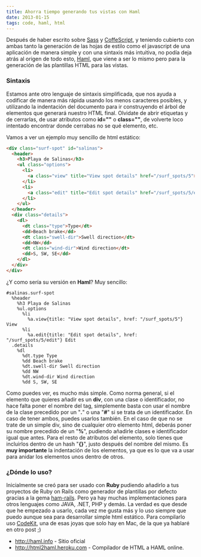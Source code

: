 ```yaml
---
title: Ahorra tiempo generando tus vistas con Haml
date: 2013-01-15
tags: code, haml, html
---
```


Después de haber escrito sobre <a title="Mejores hojas de estilo con Sass" href="http://codeloveandboards.wordpress.com/2012/12/17/mejores-hojas-de-estilo-con-sass/">Sass</a> y <a title="Mejor JavaScript con CoffeeScript" href="http://codeloveandboards.wordpress.com/2013/01/04/mejor-javascript-con-coffeescript/">CoffeScript</a>, y teniendo cubierto con ambas tanto la generación de las hojas de estilo como el javascript de una aplicación de manera simple y con una sintaxis más intuitiva, no podía deja atrás al origen de todo esto, <a title="Beautiful, DRY, well-indented, clear markup: templating haiku." href="http://haml.info" target="_blank">Haml</a>, que viene a ser lo mismo pero para la generación de las plantillas HTML para las vistas.

<!--more-->

<h3>Sintaxis</h3>
Estamos ante otro lenguaje de sintaxis simplificada, que nos ayuda a codificar de manera más rápida usando los menos caracteres posibles, y utilizando la indentación del documento para ir construyendo el árbol de elementos que generará nuestro HTML final. Olvidate de abrir etiquetas y de cerrarlas, de usar atributos como <strong>id=""</strong> o <strong>class=""</strong>, de volverte loco intentado encontrar donde cerrabas no se qué elemento, etc.

Vamos a ver un ejemplo muy sencillo de html estático:

```html
<div class="surf-spot" id="salinas">
  <header>
    <h3>Playa de Salinas</h3>
    <ul class="options">
      <li>
        <a class="view" title="View spot details" href="/surf_spots/5">View</a>
      </li>
      <li>
        <a class="edit" title="Edit spot details" href="/surf_spots/5/edit">Edit</a>
      </li>
    </ul>
  </header>
  <div class="details">
    <dl>
      <dt class="type">Type</dt>
      <dd>Beach brake</dd>
      <dt class="swell-dir">Swell direction</dt>
      <dd>NW</dd>
      <dt class="wind-dir">Wind direction</dt>
      <dd>S, SW, SE</dd>
    </dl>
  </div>
</div>
```

¿Y como sería su versión en <strong>Haml</strong>? Muy sencillo:

```haml
#salinas.surf-spot
  %header
    %h3 Playa de Salinas
    %ul.options
      %li
        %a.view{title: "View spot details", href: "/surf_spots/5"} View
      %li
        %a.edit{title: "Edit spot details", href: "/surf_spots/5/edit"} Edit
  .details
    %dl
      %dt.type Type
      %dd Beach brake
      %dt.swell-dir Swell direction
      %dd NW
      %dt.wind-dir Wind direction
      %dd S, SW, SE
```

Como puedes ver, es mucho más simple. Como norma general, si el elemento que quieres añadir es un <strong>div</strong>, con una clase o identificador, no hace falta poner el nombre del tag, simplemente basta con usar el nombre de la clase precedido por un "<strong>.</strong>" o una "<strong>#</strong>" si se trata de un identificador. En caso de tener ambos, puedes usarlos también. En el caso de que no se trate de un simple div, sino de cualquier otro elemento html, deberás poner su nombre precedido de un "<strong>%</strong>", pudiendo añadirle clases e identificador igual que antes. Para el resto de atributos del elemento, solo tienes que incluirlos dentro de un hash "<strong>{}</strong>", justo después del nombre del mismo. Es <strong>muy importante</strong> la indentación de los elementos, ya que es lo que va a usar para anidar los elementos unos dentro de otros.

<h3>¿Dónde lo uso?</h3>
Inicialmente se creó para ser usado con <strong>Ruby </strong>pudiendo añadirlo a tus proyectos de Ruby on Rails como generador de plantillas por defecto gracias a la gema <a title="Haml Rails" href="https://github.com/indirect/haml-rails" target="_blank">ham-rails</a>. Pero ya hay muchas implementaciones para otros lenguajes como JAVA, .NET, PHP y demás. La verdad es que desde que he empezado a usarlo, cada vez me gusta más y lo uso siempre que puedo aunque sea para desarrollar simple html estático. Para compilarlo uso <a title="CodeKit helps you build websites faster and better." href="http://incident57.com/codekit/" target="_blank">CodeKit</a>, una de esas joyas que solo hay en Mac, de la que ya hablaré en otro post ;)
<ul>
	<li><span style="line-height:13px;"><a title="Haml" href="http://haml.info" target="_blank">http://haml.info</a> - Sitio oficial
</span></li>
	<li><a title="HTML 2 HAML" href="http://html2haml.heroku.com" target="_blank">http://html2haml.heroku.com</a> - Compilador de HTML a HAML online.</li>
</ul>
